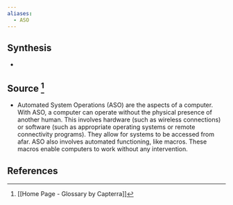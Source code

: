 ```yaml
---
aliases:
  - ASO
---
```

## Synthesis
- 
## Source [^1]
- Automated System Operations (ASO) are the aspects of a computer. With ASO, a computer can operate without the physical presence of another human. This involves hardware (such as wireless connections) or software (such as appropriate operating systems or remote connectivity programs). They allow for systems to be accessed from afar. ASO also involves automated functioning, like macros. These macros enable computers to work without any intervention.
## References

[^1]: [[Home Page - Glossary by Capterra]]